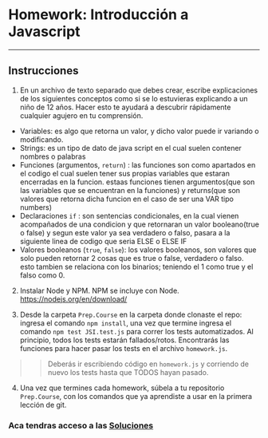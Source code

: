 # Homework: Introducción a Javascript

---

## Instrucciones

1. En un archivo de texto separado que debes crear, escribe explicaciones de los siguientes conceptos como si se lo estuvieras explicando a un niño de 12 años. Hacer esto te ayudará a descubrir rápidamente cualquier agujero en tu comprensión.

 * Variables: es algo que retorna un valor, y dicho valor puede ir variando o modificando.
 * Strings: es un tipo de dato de java script en el cual suelen contener nombres o palabras
 * Funciones (argumentos, `return`) : las funciones son como apartados en el codigo el cual suelen tener sus propias variables que estaran encerradas en la funcion. estaas funciones tienen argumentos(que son las variables que se encuentran en la funciones) y returns(que son valores que retorna dicha funcion en el caso de ser una VAR tipo numbers)
 * Declaraciones `if` : son sentencias condicionales, en la cual vienen acompañados de una condicion y que retornaran un valor booleano(true  o false) y segun este valor ya sea verdadero o falso, pasara a la siguiente linea de codigo que seria ELSE o ELSE IF
 * Valores booleanos (`true`, `false`): los valores booleanos, son valores que solo pueden retornar 2 cosas que es true o false, verdadero o falso. esto tambien se relaciona con los binarios; teniendo el 1 como true y el falso como 0.

2. Instalar Node y NPM. NPM se incluye con Node. <https://nodejs.org/en/download/>

3. Desde la carpeta `Prep.Course` en la carpeta donde clonaste el repo: ingresa el comando `npm install`, una vez que termine ingresa el comando `npm test JSI.test.js` para correr los tests automatizados. Al principio, todos los tests estarán fallados/rotos. Encontrarás las funciones para hacer pasar los tests en el archivo `homework.js`.

>> Deberás ir escribiendo código en `homework.js` y corriendo de nuevo los tests hasta que TODOS hayan pasado.

4. Una vez que termines cada homework, súbela a tu repositorio `Prep.Course`, con los comandos que ya aprendiste a usar en la primera lección de git.

### Aca tendras acceso a las [Soluciones](https://github.com/atralice/Curso.Prep.Henry/blob/solution/02-JS-I/homework/homework.js)
